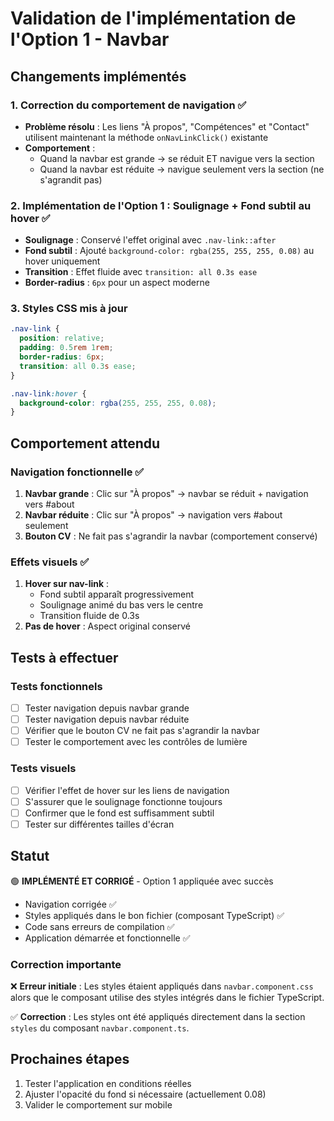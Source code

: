 # Validation de l'implémentation de l'Option 1 - Navbar

## Changements implémentés

### 1. Correction du comportement de navigation ✅
- **Problème résolu** : Les liens "À propos", "Compétences" et "Contact" utilisent maintenant la méthode `onNavLinkClick()` existante
- **Comportement** : 
  - Quand la navbar est grande → se réduit ET navigue vers la section
  - Quand la navbar est réduite → navigue seulement vers la section (ne s'agrandit pas)

### 2. Implémentation de l'Option 1 : Soulignage + Fond subtil au hover ✅
- **Soulignage** : Conservé l'effet original avec `.nav-link::after`
- **Fond subtil** : Ajouté `background-color: rgba(255, 255, 255, 0.08)` au hover uniquement
- **Transition** : Effet fluide avec `transition: all 0.3s ease`
- **Border-radius** : `6px` pour un aspect moderne

### 3. Styles CSS mis à jour
```css
.nav-link {
  position: relative;
  padding: 0.5rem 1rem;
  border-radius: 6px;
  transition: all 0.3s ease;
}

.nav-link:hover {
  background-color: rgba(255, 255, 255, 0.08);
}
```

## Comportement attendu

### Navigation fonctionnelle ✅
1. **Navbar grande** : Clic sur "À propos" → navbar se réduit + navigation vers #about
2. **Navbar réduite** : Clic sur "À propos" → navigation vers #about seulement
3. **Bouton CV** : Ne fait pas s'agrandir la navbar (comportement conservé)

### Effets visuels ✅
1. **Hover sur nav-link** : 
   - Fond subtil apparaît progressivement
   - Soulignage animé du bas vers le centre
   - Transition fluide de 0.3s
2. **Pas de hover** : Aspect original conservé

## Tests à effectuer

### Tests fonctionnels
- [ ] Tester navigation depuis navbar grande
- [ ] Tester navigation depuis navbar réduite  
- [ ] Vérifier que le bouton CV ne fait pas s'agrandir la navbar
- [ ] Tester le comportement avec les contrôles de lumière

### Tests visuels
- [ ] Vérifier l'effet de hover sur les liens de navigation
- [ ] S'assurer que le soulignage fonctionne toujours
- [ ] Confirmer que le fond est suffisamment subtil
- [ ] Tester sur différentes tailles d'écran

## Statut
🟢 **IMPLÉMENTÉ ET CORRIGÉ** - Option 1 appliquée avec succès
- Navigation corrigée ✅
- Styles appliqués dans le bon fichier (composant TypeScript) ✅
- Code sans erreurs de compilation ✅
- Application démarrée et fonctionnelle ✅

### Correction importante
❌ **Erreur initiale** : Les styles étaient appliqués dans `navbar.component.css` alors que le composant utilise des styles intégrés dans le fichier TypeScript.

✅ **Correction** : Les styles ont été appliqués directement dans la section `styles` du composant `navbar.component.ts`.

## Prochaines étapes
1. Tester l'application en conditions réelles
2. Ajuster l'opacité du fond si nécessaire (actuellement 0.08)
3. Valider le comportement sur mobile

